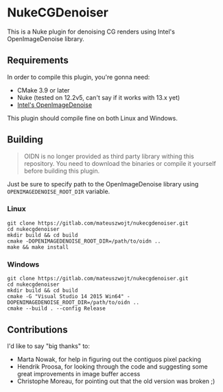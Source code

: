 # NukeCGDenoiser

This is a Nuke plugin for denoising CG renders using Intel's OpenImageDenoise library.

## Requirements

In order to compile this plugin, you're gonna need:

- CMake 3.9 or later
- Nuke (tested on 12.2v5, can't say if it works with 13.x yet)
- [Intel's OpenImageDenoise](https://github.com/OpenImageDenoise/oidn)

This plugin should compile fine on both Linux and Windows.

## Building

> OIDN is no longer provided as third party library withing this repository. You need to download the binaries or compile it yourself before building this plugin.

Just be sure to specify path to the OpenImageDenoise library using `OPENIMAGEDENOISE_ROOT_DIR` variable.

### Linux

```
git clone https://gitlab.com/mateuszwojt/nukecgdenoiser.git
cd nukecgdenoiser
mkdir build && cd build
cmake -DOPENIMAGEDENOISE_ROOT_DIR=/path/to/oidn ..
make && make install
```

### Windows

```
git clone https://gitlab.com/mateuszwojt/nukecgdenoiser.git
cd nukecgdenoiser
mkdir build && cd build
cmake -G "Visual Studio 14 2015 Win64" -DOPENIMAGEDENOISE_ROOT_DIR=/path/to/oidn ..
cmake --build . --config Release
```
## Contributions

I'd like to say "big thanks" to:
- Marta Nowak, for help in figuring out the contiguos pixel packing
- Hendrik Proosa, for looking through the code and suggesting some great improvements in image buffer access
- Christophe Moreau, for pointing out that the old version was broken ;)
